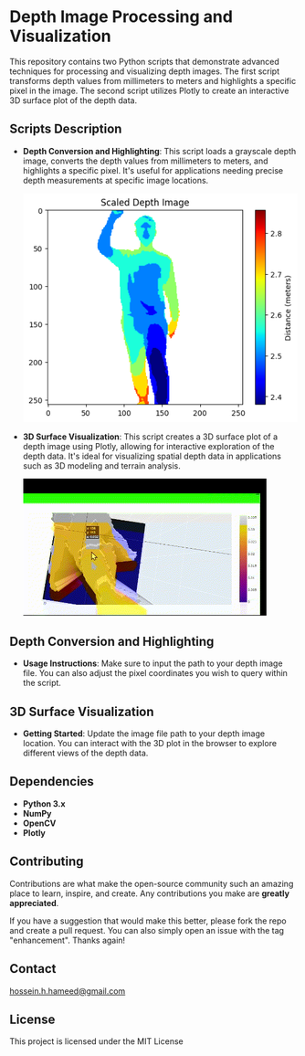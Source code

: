 # Depth Image Processing and Visualization

This repository contains two Python scripts that demonstrate advanced techniques for processing and visualizing depth images. The first script transforms depth values from millimeters to meters and highlights a specific pixel in the image. The second script utilizes Plotly to create an interactive 3D surface plot of the depth data.

## Scripts Description

- **Depth Conversion and Highlighting**: This script loads a grayscale depth image, converts the depth values from millimeters to meters, and highlights a specific pixel. It's useful for applications needing precise depth measurements at specific image locations.

  ![Depth Conversion and Highlighting](https://github.com/Husseinhhameed/Depth-image-Processing/blob/main/d2d.png)

- **3D Surface Visualization**: This script creates a 3D surface plot of a depth image using Plotly, allowing for interactive exploration of the depth data. It's ideal for visualizing spatial depth data in applications such as 3D modeling and terrain analysis.

  ![3D Surface Visualization](https://github.com/Husseinhhameed/Depth-image-Processing/blob/main/3d%20representation.gif)

## Depth Conversion and Highlighting

- **Usage Instructions**: Make sure to input the path to your depth image file. You can also adjust the pixel coordinates you wish to query within the script.

## 3D Surface Visualization

- **Getting Started**: Update the image file path to your depth image location. You can interact with the 3D plot in the browser to explore different views of the depth data.

## Dependencies

- **Python 3.x**
- **NumPy**
- **OpenCV**
- **Plotly**

## Contributing

Contributions are what make the open-source community such an amazing place to learn, inspire, and create. Any contributions you make are **greatly appreciated**.

If you have a suggestion that would make this better, please fork the repo and create a pull request. You can also simply open an issue with the tag "enhancement".
Thanks again!


## Contact
hossein.h.hameed@gmail.com

## License
This project is licensed under the MIT License 
